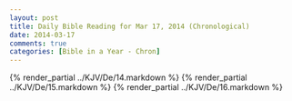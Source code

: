 ```yaml
---
layout: post
title: Daily Bible Reading for Mar 17, 2014 (Chronological)
date: 2014-03-17
comments: true
categories: [Bible in a Year - Chron]
---
```

{% render_partial ../KJV/De/14.markdown %}
{% render_partial ../KJV/De/15.markdown %}
{% render_partial ../KJV/De/16.markdown %}
